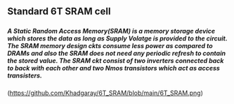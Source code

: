 ## Standard 6T SRAM cell
##### <p> <h5> A Static Random Access Memory(SRAM) is a memory storage device which stores the data as long as Supply Volatge is provided to the circuit. The SRAM memory design ckts consume less power as compared to DRAMs and also the SRAM does not need any periodic refresh to contain the stored value. The SRAM ckt consist of two inverters connected back to back with each other and two Nmos transistors which act as access transisters.</h5></p>
(https://github.com/Khadgaray/6T_SRAM/blob/main/6T_SRAM.png)
